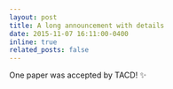 ```yaml
---
layout: post
title: A long announcement with details
date: 2015-11-07 16:11:00-0400
inline: true
related_posts: false
---
```


One paper was accepted by TACD! :sparkles:
